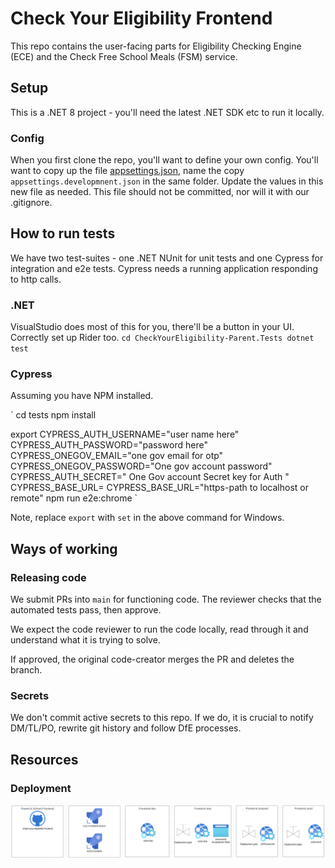 # Check Your Eligibility Frontend
This repo contains the user-facing parts for Eligibility Checking Engine (ECE) and the Check Free School Meals (FSM) service.

## Setup
This is a .NET 8 project - you'll need the latest .NET SDK etc to run it locally.

### Config
When you first clone the repo, you'll want to define your own config. You'll want to copy up the
file [appsettings.json](CheckYourEligibility-Parent/appsettings.json), name the copy `appsettings.developmnent.json`
in the same folder. Update the values in this new file as needed. This file should not be committed, nor will it with our .gitignore.

## How to run tests
We have two test-suites - one .NET NUnit for unit tests and one Cypress for integration and e2e tests. Cypress needs a running application responding to http calls.

### .NET
VisualStudio does most of this for you, there'll be a button in your UI. Correctly set up Rider too.
`
cd CheckYourEligibility-Parent.Tests
dotnet test
`

### Cypress
Assuming you have NPM installed.

`
cd tests
npm install

export CYPRESS_AUTH_USERNAME="user name here"  CYPRESS_AUTH_PASSWORD="password here" CYPRESS_ONEGOV_EMAIL="one gov email for otp" CYPRESS_ONEGOV_PASSWORD="One gov account password" CYPRESS_AUTH_SECRET=" One Gov account Secret key for Auth "  CYPRESS_BASE_URL= CYPRESS_BASE_URL="https-path to localhost or remote" npm run e2e:chrome
`

Note, replace `export` with `set` in the above command for Windows.

## Ways of working
### Releasing code
We submit PRs into `main` for functioning code. The reviewer checks that the automated tests pass, then approve.

We expect the code reviewer to run the code locally, read through it and understand what it is trying to solve.

If approved, the original code-creator merges the PR and deletes the branch.

### Secrets
We don't commit active secrets to this repo. If we do, it is crucial to notify DM/TL/PO, rewrite git history and follow DfE processes.

## Resources
### Deployment
![Deployment](docs/images/frontend-pipeline.png)